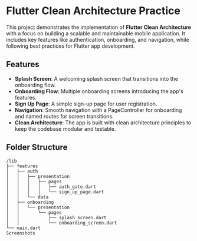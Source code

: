 # Flutter Clean Architecture Practice

This project demonstrates the implementation of **Flutter Clean Architecture** with a focus on building a scalable and maintainable mobile application. It includes key features like authentication, onboarding, and navigation, while following best practices for Flutter app development.

## Features

- **Splash Screen**: A welcoming splash screen that transitions into the onboarding flow.
- **Onboarding Flow**: Multiple onboarding screens introducing the app's features.
- **Sign Up Page**: A simple sign-up page for user registration.
- **Navigation**: Smooth navigation with a PageController for onboarding and named routes for screen transitions.
- **Clean Architecture**: The app is built with clean architecture principles to keep the codebase modular and testable.

## Folder Structure

```plaintext
/lib
├── features
│   ├── auth
│   │   ├── presentation
│   │   │   ├── pages
│   │   │   │   ├── auth_gate.dart
│   │   │   │   └── sign_up_page.dart
│   │   └── data
│   ├── onboarding
│   │   └── presentation
│   │       └── pages
│   │           ├── splash_screen.dart
│   │           └── onboarding_screen.dart
└── main.dart
Screenshots

```
